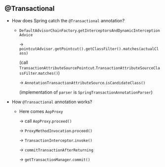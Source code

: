 ## @Transactional

- How does Spring catch the `@Transactional` annotation?
    - `DefaultAdvisorChainFactory`.`getInterceptorsAndDynamicInterceptionAdvice`

      → `pointcutAdvisor.getPointcut().getClassFilter().matches(actualClass)`

      (call `TransactionAttributeSourcePointcut`.`TransactionAttributeSourceClassFilter`.`matches()`)

      → `AnnotationTransactionAttributeSource`.`isCandidateClass()`

      (implementation of `parser` is `SpringTransactionAnnotationParser`)

- How `@Transactional` annotation works?
    - Here comes `AopProxy`

      → call `AopProxy`.`proceed()`

      → `ProxyMethodInvocation`.`proceed()`

      → `TransactionInterceptor`.`invoke()`

      → `commitTransactionAfterReturning`

      → `getTransactionManager`.`commit()`